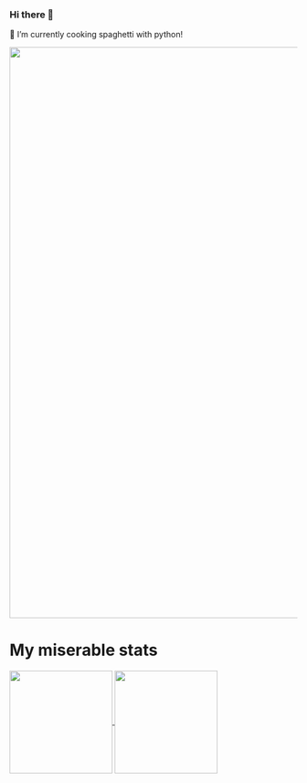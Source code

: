 ### Hi there 👋

🌱 I’m currently cooking spaghetti with python!

<img src="https://cdn.dribbble.com/users/114039/screenshots/3405025/plant_dribbble.gif" width="1000">

# My miserable stats
<a href="https://github.com/chessparov/chessparov">
  <img height=180 align="center" src="https://chessparovgitstats.vercel.app/api?username=chessparov" />
  <img height=180 align="center" src="https://chessparovgitstats.vercel.app/api/top-langs/?username=chessparov&layout=compact&langs_count=8" />
</a>

<!--
**chessparov/chessparov** is a ✨ _special_ ✨ repository because its `README.md` (this file) appears on your GitHub profile.


Here are some ideas to get you started:

- 🔭 I’m currently working on ...
- 
- 👯 I’m looking to collaborate on ...
- 🤔 I’m looking for help with ...
- 💬 Ask me about ...
- 📫 How to reach me: ...
- 😄 Pronouns: ...
- ⚡ Fun fact: ...
-->
